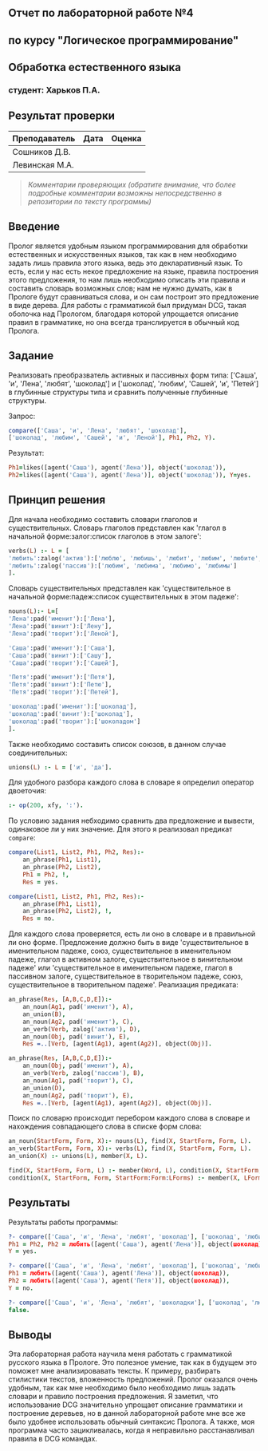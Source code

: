 ## Отчет по лабораторной работе №4
## по курсу "Логическое программирование"

## Обработка естественного языка

### студент: Харьков П.А.

## Результат проверки

| Преподаватель     | Дата         |  Оценка       |
|-------------------|--------------|---------------|
| Сошников Д.В. |              |               |
| Левинская М.А.|              |               |

> *Комментарии проверяющих (обратите внимание, что более подробные комментарии возможны непосредственно в репозитории по тексту программы)*


## Введение

Пролог является удобным языком программирования для обработки естественных и искусственных языков, так как в нем необходимо задать лишь правила этого языка, ведь это декларативный язык. То есть, если у нас есть некое предложение на языке, правила построения этого предложения, то нам лишь необходимо описать эти правила и составить словарь возможных слов; нам не нужно думать, как в Прологе будут сравниваться слова, и он сам построит это предложение в виде дерева. Для работы с грамматикой был придуман DCG, такая оболочка над Прологом, благодаря которой упрощается описание правил в грамматике, но она всегда транслируется в обычный код Пролога. 

## Задание

Реализовать преобразватель активных и пассивных форм типа:
['Саша', 'и', 'Лена', 'любят', 'шоколад'] и 
['шоколад', 'любим', 'Сашей', 'и', 'Петей']
в глубинные структуры типа и сравнить полученные глубинные структуры.

Запрос:
```prolog
compare(['Саша', 'и', 'Лена', 'любят', 'шоколад'], 
['шоколад', 'любим', 'Сашей', 'и', 'Леной'], Ph1, Ph2, Y).
```
Результат:
```prolog
Ph1=likes([agent('Саша'), agent('Лена')], object('шоколад')), 
Ph2=likes([agent('Саша'), agent('Лена')], object('шоколад')), Y=yes.
```

## Принцип решения

Для начала необходимо составить словари глаголов и существительных. Словарь глаголов представлен как 'глагол в начальной форме:залог:список глаголов в этом залоге':
```prolog
verbs(L) :- L = [
'любить':zalog('актив'):['люблю', 'любишь', 'любит', 'любим', 'любите', 'любят'],
'любить':zalog('пассив'):['любим', 'любима', 'любимо', 'любимы']
].
```

Словарь существительных представлен как 'существительное в начальной форме:падеж:список существительных в этом падеже':
```prolog
nouns(L):- L=[
'Лена':pad('именит'):['Лена'],
'Лена':pad('винит'):['Лену'],
'Лена':pad('творит'):['Леной'],

'Саша':pad('именит'):['Саша'],
'Саша':pad('винит'):['Сашу'],
'Саша':pad('творит'):['Сашей'],

'Петя':pad('именит'):['Петя'],
'Петя':pad('винит'):['Петю'],
'Петя':pad('творит'):['Петей'],

'шоколад':pad('именит'):['шоколад'],
'шоколад':pad('винит'):['шоколад'],
'шоколад':pad('творит'):['шоколадом']
].
```

Также необходимо составить список союзов, в данном случае соединительных:
```prolog
unions(L) :- L = ['и', 'да'].
``` 

Для удобного разбора каждого слова в словаре я определил оператор двоеточия:
```prolog
:- op(200, xfy, ':').
```

По условию задания небходимо сравнить два предложение и вывести, одинаковое ли у них значение. Для этого я реализовал предикат `compare`:
```prolog
compare(List1, List2, Ph1, Ph2, Res):-
    an_phrase(Ph1, List1),
    an_phrase(Ph2, List2),
    Ph1 = Ph2, !,
    Res = yes.

compare(List1, List2, Ph1, Ph2, Res):-
    an_phrase(Ph1, List1),
    an_phrase(Ph2, List2), !,
    Res = no.
```

Для каждого слова проверяется, есть ли оно в словаре и в правильной ли оно форме. Предложение должно быть в виде 'существительное в именительном падеже, союз, существительное в именительном падеже, глагол в активном залоге, существительное в винительном падеже' или  'существительное в именительном падеже, глагол в пассивном залоге, существительное в творительном падеже, союз, существительное в творительном падеже'. Реализация предиката:
```prolog
an_phrase(Res, [A,B,C,D,E]):-
    an_noun(Ag1, pad('именит'), A),
    an_union(B),
    an_noun(Ag2, pad('именит'), C),
    an_verb(Verb, zalog('актив'), D),
    an_noun(Obj, pad('винит'), E),
    Res =..[Verb, [agent(Ag1), agent(Ag2)], object(Obj)].

an_phrase(Res, [A,B,C,D,E]):-
    an_noun(Obj, pad('именит'), A),
    an_verb(Verb, zalog('пассив'), B),
    an_noun(Ag1, pad('творит'), C),
    an_union(D),
    an_noun(Ag2, pad('творит'), E),
    Res =..[Verb, [agent(Ag1), agent(Ag2)], object(Obj)].
```

Поиск по словарю происходит перебором каждого слова в словаре и нахождения совпадающего слова в списке форм слова:
```prolog
an_noun(StartForm, Form, X):- nouns(L), find(X, StartForm, Form, L).
an_verb(StartForm, Form, X):- verbs(L), find(X, StartForm, Form, L).
an_union(X) :- unions(L), member(X, L).

find(X, StartForm, Form, L) :- member(Word, L), condition(X, StartForm, Form, Word).
condition(X, StartForm, Form, StartForm:Form:LForms) :- member(X, LForms).
```

## Результаты

Результаты работы программы:
```prolog
?- compare(['Саша', 'и', 'Лена', 'любят', 'шоколад'], ['шоколад', 'любим', 'Сашей', 'и', 'Леной'], Ph1, Ph2, Y).
Ph1 = Ph2, Ph2 = любить([agent('Саша'), agent('Лена')], object(шоколад)),
Y = yes.

?- compare(['Саша', 'и', 'Лена', 'любят', 'шоколад'], ['шоколад', 'любим', 'Сашей', 'и', 'Петей'], Ph1, Ph2, Y).
Ph1 = любить([agent('Саша'), agent('Лена')], object(шоколад)),
Ph2 = любить([agent('Саша'), agent('Петя')], object(шоколад)),
Y = no.

?- compare(['Саша', 'и', 'Лена', 'любят', 'шоколадки'], ['шоколад', 'любим', 'Сашей', 'и', 'Петей'], Ph1, Ph2, Y).
false.
```

## Выводы

Эта лабораторная работа научила меня работать с грамматикой русского языка в Прологе. Это полезное умение, так как в будущем это поможет мне анализировавать тексты. К примеру, разбирать стилистики текстов, вложенность предложений. Пролог оказался очень удобным, так как мне необходимо было необходимо лишь задать словари и правило построения предложения. Я заметил, что использование DCG значительно упрощает описание грамматики и построение деревьев, но в данной лабораторной работе мне все же было удобнее использовать обычный синтаксис Пролога. А также, моя программа часто зацикливалась, когда я неправильно расстанавливал правила в DCG командах.


